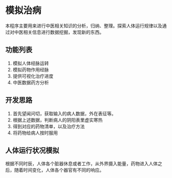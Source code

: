 # 模拟治病
本程序主要用来进行中医相关知识的分析，归纳、整理。探索人体运行规律以及通过对中医相关信息进行数据挖掘，发现新的东西。
## 功能列表
1. 模拟人体经脉运转
2. 模拟药物作用经脉
3. 提供可视化治疗进度
4. 中医数据药方分析

## 开发思路
1. 首先望闻问切，获取输入的病人数据，外在表征等。
2. 根据上述数据，判断病人的阴阳表里虚实寒热
3. 得到对应的药物清单，以及治疗方法
4. 将药物给病人按时服用

## 人体运行状况模拟
根据不同时辰，人体各个脏器休息或者工作，从外界摄入能量，药物进入人体之后，随着时间变化，人体各个器官有不同的响应。



